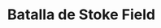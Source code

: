 ﻿---
title: "Batalla de Stoke Field"
permalink: periodes_821.html
layout: periode
dataInici: 1487-06-16
sidebar: periodes
pares:
  - 590:
    title: "Guerra de las Dos Rosas"
    dataInici: "(1455)"
    dataFi: "(1485)"

fills:
jocsPrincipals:
jocsEscenaris:
jocsEpoca:
  - title: "Table Battles: Wars of the Roses"
    bggId: 239769
    escenari: "Stoke Field"
    dataInici: 
    dataFi: 

jocsEpocaEscenaris:
---
